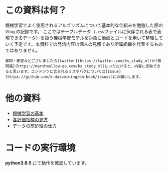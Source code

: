 # この資料は何？

機械学習でよく使用されるアルゴリズムについて基本的な仕組みを勉強した際の Vlog の記録です。
ここではテーブルデータ（`.csv`ファイルに保存される表で表現できるデータ）を扱う機械学習モデルを対象に動画とコードを用いて整理していく予定です。本資料での発信内容は個人の見解であり所属組織を代表するものではありません。

```{note}
質問・要望などございましたら[twitter](https://twitter.com/ks_study_ml)か[質問箱](https://marshmallow-qa.com/ks_study_ml)にいただけると、内容に反映できると思います。コンテンツに含まれるミスやバグについては[Issue](https://github.com/k-datamining/dm-book/issues)にお願いします。
```


# 他の資料

- [機械学習の基本](https://k-datamining.github.io/dm-book/intro.html)
- [各評価指標の見方](https://k-datamining.github.io/dm-book-metrics/intro.html)
- [データの前処理の仕方](https://k-datamining.github.io/dm-book-prep/intro.html)

# コードの実行環境

**python3.8.5** にて動作を確認しています。
